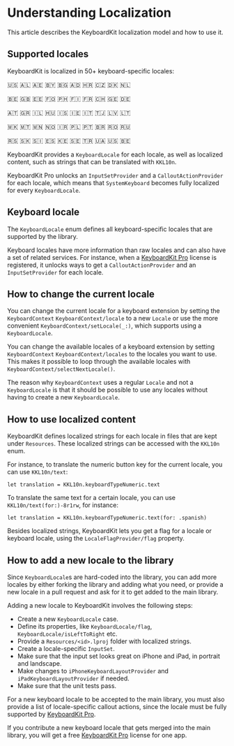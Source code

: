 # Understanding Localization

This article describes the KeyboardKit localization model and how to use it.


## Supported locales

KeyboardKit is localized in 50+ keyboard-specific locales:

🇺🇸 🇦🇱 🇦🇪 🇧🇾 🇧🇬 🇦🇩 🇭🇷 🇨🇿 🇩🇰 🇳🇱 <br />

🇧🇪 🇬🇧 🇪🇪 🇫🇴 🇵🇭 🇫🇮 🇫🇷 🇨🇭 🇬🇪 🇩🇪 <br />

🇦🇹 🇬🇷 🇮🇱 🇭🇺 🇮🇸 🇮🇪 🇮🇹 🇹🇯 🇱🇻 🇱🇹 <br />

🇲🇰 🇲🇹 🇲🇳 🇳🇴 🇮🇷 🇵🇱 🇵🇹 🇧🇷 🇷🇴 🇷🇺 <br />

🇷🇸 🇸🇰 🇸🇮 🇪🇸 🇰🇪 🇸🇪 🇹🇷 🇺🇦 🇺🇸 🇧🇪 <br />

KeyboardKit provides a ``KeyboardLocale`` for each locale, as well as localized content, such as strings that can be translated with ``KKL10n``.

KeyboardKit Pro unlocks an ``InputSetProvider`` and a ``CalloutActionProvider`` for each locale, which means that ``SystemKeyboard`` becomes fully localized for every ``KeyboardLocale``.



## Keyboard locale

The ``KeyboardLocale`` enum defines all keyboard-specific locales that are supported by the library.

Keyboard locales have more information than raw locales and can also have a set of related services. For instance, when a [KeyboardKit Pro][Pro] license is registered, it unlocks ways to get a ``CalloutActionProvider`` and an ``InputSetProvider`` for each locale.



## How to change the current locale 

You can change the current locale for a keyboard extension by setting the ``KeyboardContext`` ``KeyboardContext/locale`` to a new `Locale` or use the more convenient ``KeyboardContext/setLocale(_:)``, which supports using a ``KeyboardLocale``.

You can change the available locales of a keyboard extension by setting ``KeyboardContext`` ``KeyboardContext/locales`` to the locales you want to use. This makes it possible to loop through the available locales with ``KeyboardContext/selectNextLocale()``.

The reason why ``KeyboardContext`` uses a regular `Locale` and not a ``KeyboardLocale`` is that it should be possible to use any locales without having to create a new ``KeyboardLocale``.



## How to use localized content

KeyboardKit defines localized strings for each locale in files that are kept under `Resources`. These localized strings can be accessed with the ``KKL10n`` enum.

For instance, to translate the numeric button key for the current locale, you can use ``KKL10n/text``:

```
let translation = KKL10n.keyboardTypeNumeric.text
```

To translate the same text for a certain locale, you can use ``KKL10n/text(for:)-8r1rw``, for instance:

```
let translation = KKL10n.keyboardTypeNumeric.text(for: .spanish)
```

Besides localized strings, KeyboardKit lets you get a flag for a locale or keyboard locale, using the ``LocaleFlagProvider/flag`` property. 



## How to add a new locale to the library

Since ``KeyboardLocale``s are hard-coded into the library, you can add more locales by either forking the library and adding what you need, or provide a new locale in a pull request and ask for it to get added to the main library.

Adding a new locale to KeyboardKit involves the following steps:

* Create a new ``KeyboardLocale`` case.
* Define its properties, like ``KeyboardLocale/flag``, ``KeyboardLocale/isLeftToRight`` etc.
* Provide a `Resources/<id>.lproj` folder with localized strings.
* Create a locale-specific ``InputSet``.
* Make sure that the input set looks great on iPhone and iPad, in portrait and landscape.
* Make changes to ``iPhoneKeyboardLayoutProvider`` and ``iPadKeyboardLayoutProvider`` if needed.
* Make sure that the unit tests pass.

For a new keyboard locale to be accepted to the main library, you must also provide a list of locale-specific callout actions, since the locale must be fully supported by [KeyboardKit Pro][Pro].

If you contribute a new keyboard locale that gets merged into the main library, you will get a free [KeyboardKit Pro][Pro] license for one app.   



[Pro]: https://github.com/KeyboardKit/KeyboardKitPro
